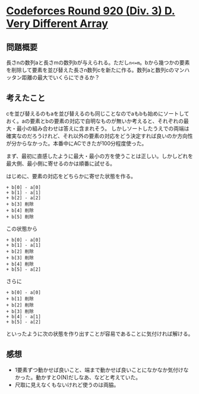 # [Codeforces Round 920 (Div. 3) D. Very Different Array](https://codeforces.com/contest/1921/problem/D)
## 問題概要
長さnの数列aと長さmの数列bが与えられる。ただし`n<=m`。bから幾つかの要素を削除して要素を並び替えた長さn数列cを新たに作る。数列aと数列cのマンハッタン距離の最大でいくらにできるか？
## 考えたこと
cを並び替えるのもaを並び替えるのも同じことなのでaもbも始めにソートしておく。aの要素とbの要素の対応で自明なものが無いか考えると、それぞれの最大・最小の組み合わせは答えに含まれそう。
しかしソートしたうえでの両端は確実なのだろうけれど、それ以外の要素の対応をどう決定すれば良いのか方向性が分からなかった。本番中にACできたが100分程度使った。

まず、最初に直感したように最大・最小の方を使うことは正しい。しかしどれを最大側、最小側に寄せるのかは順番に試せる。

はじめに、要素の対応をどちらかに寄せた状態を作る。

```
+ b[0] - a[0]
+ b[1] - a[1]
+ b[2] - a[2]
+ b[3] 削除
+ b[4] 削除
+ b[5] 削除
```

この状態から

```
+ b[0] - a[0]
+ b[1] - a[1]
+ b[2] 削除
+ b[3] 削除
+ b[4] 削除
+ b[5] - a[2]
```

さらに

```
+ b[0] - a[0]
+ b[1] 削除
+ b[2] 削除
+ b[3] 削除
+ b[4] - a[1]
+ b[5] - a[2]
```

といったように次の状態を作り出すことが容易であることに気付ければ解ける。

## 感想
+ 1要素ずつ動かせば良いこと、端まで動かせば良いことになかなか気付けなかった。動かすとO(N)だしなあ、などと考えていた。
+ 尺取に見えなくもないけれど使うのは両脇。
